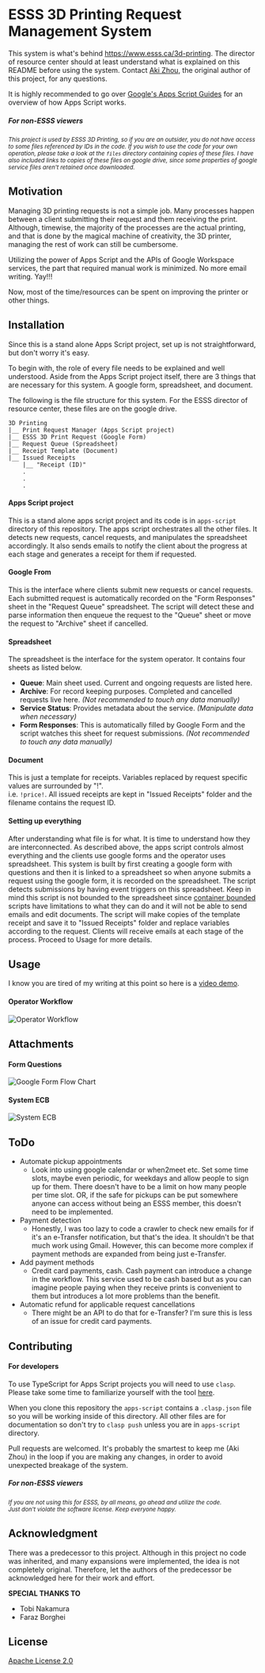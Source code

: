 # ESSS 3D Printing Request Management System

This system is what's behind https://www.esss.ca/3d-printing. The director of resource center should at least understand what is explained on this README before using the system. Contact [Aki Zhou](mailto:aki@akizhou.com), the original author of this project, for any questions.

It is highly recommended to go over [Google's Apps Script Guides](https://developers.google.com/apps-script/overview) for an overview of how Apps Script works.

##### *For non-ESSS viewers*
*<small>This project is used by ESSS 3D Printing, so if you are an outsider, you do not have access to some files referenced by IDs in the code. If you wish to use the code for your own operation, please take a look at the `files` directory containing copies of these files. I have also included links to copies of these files on google drive, since some properties of google service files aren't retained once downloaded.</small>*

## Motivation

Managing 3D printing requests is not a simple job. Many processes happen between a client submitting their request and them receiving the print. Although, timewise, the majority of the processes are the actual printing, and that is done by the magical machine of creativity, the 3D printer, managing the rest of work can still be cumbersome.

Utilizing the power of Apps Script and the APIs of Google Workspace services, the part that required manual work is minimized. No more email writing. Yay!!! 

Now, most of the time/resources can be spent on improving the printer or other things.

## Installation

Since this is a stand alone Apps Script project, set up is not straightforward, but don't worry it's easy.

To begin with, the role of every file needs to be explained and well understood.
Aside from the Apps Script project itself, there are 3 things that are necessary for this system. A google form, spreadsheet, and document.

The following is the file structure for this system. For the ESSS director of resource center, these files are on the google drive.

```
3D Printing
|__ Print Request Manager (Apps Script project)
|__ ESSS 3D Print Request (Google Form)
|__ Request Queue (Spreadsheet)
|__ Receipt Template (Document)
|__ Issued Receipts
    |__ "Receipt (ID)"
    .
    .
    .
```
#### Apps Script project
This is a stand alone apps script project and its code is in `apps-script` directory of this repository. The apps script orchestrates all the other files. It detects new requests, cancel requests, and manipulates the spreadsheet accordingly. It also sends emails to notify the client about the progress at each stage and generates a receipt for them if requested.

#### Google From
This is the interface where clients submit new requests or cancel requests.
Each submitted request is automatically recorded on the "Form Responses" sheet in the "Request Queue" spreadsheet. The script will detect these and parse information then enqueue the request to the "Queue" sheet or move the request to "Archive" sheet if cancelled.

#### Spreadsheet
The spreadsheet is the interface for the system operator. It contains four sheets as listed below.
* **Queue**: Main sheet used. Current and ongoing requests are listed here.
* **Archive**: For record keeping purposes. Completed and cancelled requests live here. *(Not recommended to touch any data manually)*
* **Service Status**: Provides metadata about the service. *(Manipulate data when necessary)*
* **Form Responses**: This is automatically filled by Google Form and the script watches this sheet for request submissions. *(Not recommended to touch any data manually)*

#### Document
This is just a template for receipts. Variables replaced by request specific values are surrounded by "!".<br> i.e. `!price!`.
All issued receipts are kept in "Issued Receipts" folder and the filename contains the request ID.

#### Setting up everything
After understanding what file is for what. It is time to understand how they are interconnected.
As described above, the apps script controls almost everything and the clients use google forms and the operator uses spreadsheet. This system is built by first creating a google form with questions and then it is linked to a spreadsheet so when anyone submits a request using the google form, it is recorded on the spreadsheet. The script detects submissions by having event triggers on this spreadsheet. Keep in mind this script is not bounded to the spreadsheet since [container bounded](https://developers.google.com/apps-script/guides/bound) scripts have limitations to what they can do and it will not be able to send emails and edit documents. The script will make copies of the template receipt and save it to "Issued Receipts" folder and replace variables according to the request. Clients will receive emails at each stage of the process. Proceed to Usage for more details.

## Usage

I know you are tired of my writing at this point so here is a [video demo](https://youtu.be/9PWlg3tmtk4).

#### Operator Workflow
![Operator Workflow](./files/Operator-Workflow.png)

## Attachments
#### Form Questions
![Google Form Flow Chart](./files/Google-Form-Flow-Chart.png)

#### System ECB
![System ECB](./3D-Printing-System-ECB.png)

## ToDo

* Automate pickup appointments
    - Look into using google calendar or when2meet etc. Set some time slots, maybe even periodic, for weekdays and allow people to sign up for them. There doesn't have to be a limit on how many people per time slot. OR, if the safe for pickups can be put somewhere anyone can access without being an ESSS member, this doesn't need to be implemented.
* Payment detection
    - Honestly, I was too lazy to code a crawler to check new emails for if it's an e-Transfer notification, but that's the idea. It shouldn't be that much work using Gmail.
    However, this can become more complex if payment methods are expanded from being just e-Transfer.
* Add payment methods
    - Credit card payments, cash. Cash payment can introduce a change in the workflow. This service used to be cash based but as you can imagine people paying when they receive prints is convenient to them but introduces a lot more problems than the benefit.
* Automatic refund for applicable request cancellations
    - There might be an API to do that for e-Transfer? I'm sure this is less of an issue for credit card payments.

## Contributing

#### For developers
To use TypeScript for Apps Script projects you will need to use `clasp`. Please take some time to familiarize yourself with the tool [here](https://codelabs.developers.google.com/codelabs/clasp/#0).

When you clone this repository the `apps-script` contains a `.clasp.json` file so you will be working inside of this directory. All other files are for documentation so don't try to `clasp push` unless you are in `apps-script` directory.

Pull requests are welcomed. It's probably the smartest to keep me (Aki Zhou) in the loop if you are making any changes, in order to avoid unexpected breakage of the system.

##### *For non-ESSS viewers*
*<small>If you are not using this for ESSS, by all means, go ahead and utilize the code.<br>
Just don't violate the software license. Keep everyone happy.</small>*

## Acknowledgment
There was a predecessor to this project. Although in this project no code was inherited, and many expansions were implemented, the idea is not completely original. Therefore, let the authors of the predecessor be acknowledged here for their work and effort.

**SPECIAL THANKS TO**
* Tobi Nakamura
* Faraz Borghei

## License
[Apache License 2.0](https://choosealicense.com/licenses/apache-2.0/)